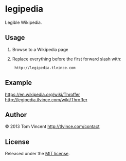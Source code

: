 # legipedia

Legible Wikipedia.

## Usage

1. Browse to a Wikipedia page
2. Replace everything before the first forward slash with:

        http://legipedia.tlvince.com

## Example

<https://en.wikipedia.org/wiki/Throffer>  
<http://legipedia.tlvince.com/wiki/Throffer>

## Author

© 2013 Tom Vincent <http://tlvince.com/contact>

## License

Released under the [MIT license](http://tlvince.mit-license.org).
